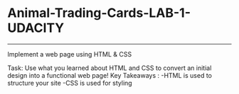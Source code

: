 # Animal-Trading-Cards-LAB-1-UDACITY
____________________________________

Implement a web page using HTML & CSS

Task:
Use what you learned about HTML and CSS to convert an initial design into a functional web page! 
Key Takeaways :
-HTML is used to structure your site 
-CSS is used for styling
